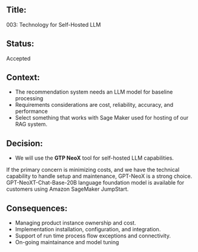 ## Title: 

003: Technology for Self-Hosted LLM

## Status: 

Accepted

## Context:

- The recommendation system needs an LLM model for baseline processing
- Requirements considerations are cost, reliability, accuracy, and performance
- Select something that works with Sage Maker used for hosting of our RAG system.

## Decision:

- We will use the **GTP NeoX** tool for self-hosted LLM capabilities.

If the primary concern is minimizing costs, and we have the technical capability to handle setup and maintenance, GPT-NeoX is a strong choice.  
GPT-NeoXT-Chat-Base-20B language foundation model is available for customers using Amazon SageMaker JumpStart.
 
## Consequences:

- Managing product instance ownership and cost.
- Implementation installation, configuration, and integration.
- Support of run time process flow exceptions and connectivity.
- On-going maintainance and model tuning
